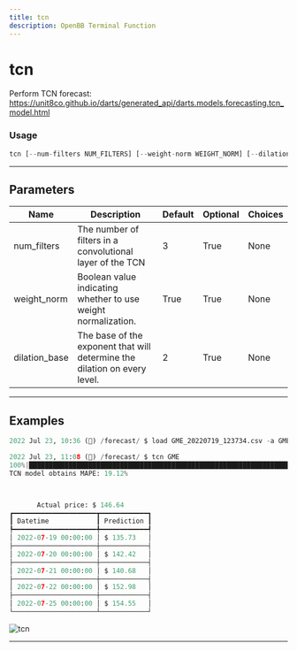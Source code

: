 ```yaml
---
title: tcn
description: OpenBB Terminal Function
---
```


# tcn

Perform TCN forecast: https://unit8co.github.io/darts/generated_api/darts.models.forecasting.tcn_model.html

### Usage

```python
tcn [--num-filters NUM_FILTERS] [--weight-norm WEIGHT_NORM] [--dilation-base DILATION_BASE]
```

---

## Parameters

| Name | Description | Default | Optional | Choices |
| ---- | ----------- | ------- | -------- | ------- |
| num_filters | The number of filters in a convolutional layer of the TCN | 3 | True | None |
| weight_norm | Boolean value indicating whether to use weight normalization. | True | True | None |
| dilation_base | The base of the exponent that will determine the dilation on every level. | 2 | True | None |


---

## Examples

```python
2022 Jul 23, 10:36 (🦋) /forecast/ $ load GME_20220719_123734.csv -a GME

2022 Jul 23, 11:08 (🦋) /forecast/ $ tcn GME
100%|██████████████████████████████████████████████████████████████████████████████████████████████████████████████████████████████████████████████████████████████████████████████████████████████████████████████| 115/115 [00:0100:00, 111.85it/s]
TCN model obtains MAPE: 19.12%



       Actual price: $ 146.64
┏━━━━━━━━━━━━━━━━━━━━━┳━━━━━━━━━━━━┓
┃ Datetime            ┃ Prediction ┃
┡━━━━━━━━━━━━━━━━━━━━━╇━━━━━━━━━━━━┩
│ 2022-07-19 00:00:00 │ $ 135.73   │
├─────────────────────┼────────────┤
│ 2022-07-20 00:00:00 │ $ 142.42   │
├─────────────────────┼────────────┤
│ 2022-07-21 00:00:00 │ $ 140.68   │
├─────────────────────┼────────────┤
│ 2022-07-22 00:00:00 │ $ 152.98   │
├─────────────────────┼────────────┤
│ 2022-07-25 00:00:00 │ $ 154.55   │
└─────────────────────┴────────────┘
```
![tcn](https://user-images.githubusercontent.com/72827203/180615408-ac6f9289-c3e9-486f-b262-701ef1906373.png)

---
